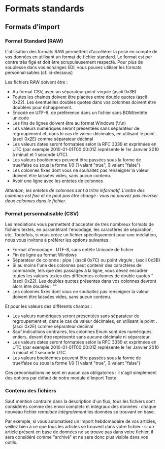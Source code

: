 # Formats standards

## Formats d'import

### Format Standard (RAW)

L'utilisation des formats RAW permettent d'accèlérer la prise en compte de vos données en utilisant un format de fichier standard. Le format est par contre très figé et doit être scrupuleusement respecté. Pour plus de souplesse dans vos échanges EDI, vous pouvez utiliser les formats personnalisables (cf. ci-dessous)

Les fichiers RAW doivent être :

*   Au format CSV, avec un séparateur point-virgule (ascii 0x3B)
*   Toutes les chaines doivent être placées entre double quotes (ascii 0x22). Les éventuelles doubles quotes dans vos colonnes doivent être doublées pour échappement.
*   Encodé en UTF-8, de préférence dans un fichier sans BOM/entête unicode
*   Les fins de lignes doivent être au format Windows (\\r\\n)
*   Les valeurs numériques seront présentées sans séparateur de regroupement et, dans le cas de valeur décimales, en utilisant le point . (ascii 0x2E) comme séparateur décimal
*   Les valeurs dates seront formatées selon la RFC 3339 et exprimées en UTC (par exemple 2010-01-01T00:00:01Z représente le 1er Janvier 2010 à minuit et 1 seconde UTC).
*   Les valeurs booléennes peuvent être passées sous la forme de true/false ou sous la forme 1/0 (1 valant "true", 0 valant "false")
*   Les colonnes fixes dont vous ne souhaitez pas renseigner la valeur doivent être laissées vides, sans aucun contenu.
*   Avoir une ligne avec les entetes de colonnes

_Attention, les entetes de colonnes sont à tritre informatif. L'ordre des colonnes est fixe et ne peut pas être changé : vous ne pouvez pas inverser deux colonnes dans le fichier._

### Format personnalisable (CSV)

Les médiations vous permettent d'accepter de très nombreux formats de fichiers textes, en paramètrant l'encodage, les caractères de séparation, etc. Toutefois, si vous créez un fichier spécifiquement pour une médiation, nous vous invitons à préférer les options suivantes :

*   Format d'encodage : UTF-8, sans entête Unicode de fichier
*   Fin de ligne au format Windows
*   Séparateur de colonne : pipe | (ascii 0x7C) ou point virgule ; (ascii 0x3B)
*   Si au moins l'une des colonnes peut contenir des caractères de commande, tels que des passages à la ligne, vous devez encadrer toutes les valeurs textes des différentes colonnes de double quotes " (ascii 0x22). Les doubles quotes présentes dans vos colonnes devront alors être doublés : ""
*   Les colonnes fixes dont vous ne souhaitez pas renseigner la valeur doivent être laissées vides, sans aucun contenu.

Et pour les valeurs des différents champs :

*   Les valeurs numériques seront présentées sans séparateur de regroupement et, dans le cas de valeur décimales, en utilisant le point . (ascii 0x2E) comme séparateur décimal
*   Sauf indications contraires, les colonnes Enum sont des numériques, entiers, devant être représenté sans aucune décimale ni séparateur.
*   Les valeurs dates seront formatées selon la RFC 3339 et exprimées en UTC (par exemple 2010-01-01T00:00:01Z représente le 1er Janvier 2010 à minuit et 1 seconde UTC.
*   Les valeurs booléennes peuvent être passées sous la forme de true/false ou sous la forme 1/0 (1 valant "true", 0 valant "false")

Ces préconisations ne sont en aucun cas obligatoires : il s'agit simplement des options par défaut de notre module d'import Texte.

### Contenu des fichiers

Sauf mention contraire dans la description d'un flux, tous les fichiers sont considérés comme des envoi complets et intégraux des données : chaque nouveau fichier _remplace intégralement_ les données se trouvant en base.

Par exemple, si vous automatisez un import hebdomadaire de vos articles, veillez bien à ce que tous les articles se trouvent dans votre fichier : si un article présent en base de données ne se trouve pas dans votre fichier, il sera considéré comme "archivé" et ne sera donc plus visible dans vos outils.